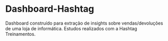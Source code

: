 # Dashboard-Hashtag
Dashboard construído para extração de insights sobre vendas/devoluções de uma loja de informática. 
Estudos realizados com a Hashtag Treinamentos. 


